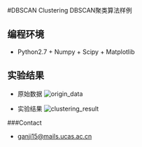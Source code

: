 #DBSCAN Clustering
DBSCAN聚类算法样例

## 编程环境
* Python2.7 + Numpy + Scipy + Matplotlib

## 实验结果
* 原始数据
![origin_data](https://github.com/gj597519372/ClusteringLearning/blob/master/Clustering/DBSCAN/origin_data.png)

* 实验结果
![clustering_result](https://github.com/gj597519372/ClusteringLearning/blob/master/Clustering/DBSCAN/dbscan.png)

###Contact
* ganji15@mails.ucas.ac.cn
